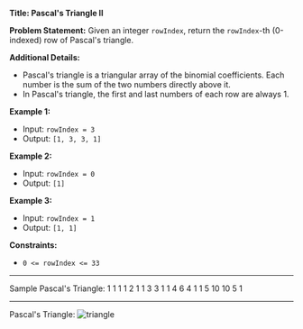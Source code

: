 **Title: Pascal's Triangle II**

**Problem Statement:**
Given an integer `rowIndex`, return the `rowIndex`-th (0-indexed) row of Pascal's triangle.

**Additional Details:**
- Pascal's triangle is a triangular array of the binomial coefficients. Each number is the sum of the two numbers directly above it.
- In Pascal's triangle, the first and last numbers of each row are always 1.

**Example 1:**
- Input: `rowIndex = 3`
- Output: `[1, 3, 3, 1]`

**Example 2:**
- Input: `rowIndex = 0`
- Output: `[1]`

**Example 3:**
- Input: `rowIndex = 1`
- Output: `[1, 1]`

**Constraints:**
- `0 <= rowIndex <= 33`


---

Sample Pascal's Triangle:
     1
    1 1
   1 2 1
  1 3 3 1
 1 4 6 4 1
1 5 10 10 5 1

---
Pascal's Triangle:
![triangle](./assets/PascalTriangleAnimated2.gif)
